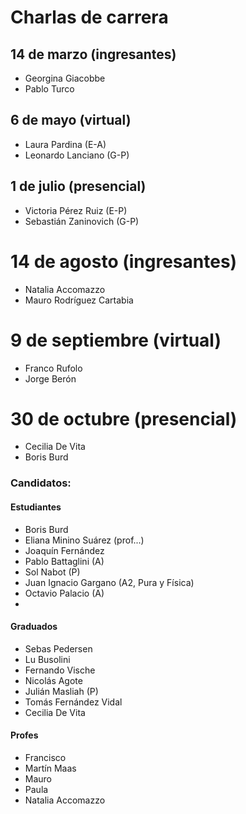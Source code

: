 # Charlas de carrera

## 14 de marzo (ingresantes)
+ Georgina Giacobbe
+ Pablo Turco

## 6 de mayo (virtual)
+ Laura Pardina (E-A)
+ Leonardo Lanciano (G-P)

## 1 de julio (presencial)
+ Victoria Pérez Ruiz (E-P)
+ Sebastián Zaninovich (G-P)

# 14 de agosto (ingresantes)
+ Natalia Accomazzo
+ Mauro Rodríguez Cartabia

# 9 de septiembre (virtual)
+ Franco Rufolo
+ Jorge Berón

# 30 de octubre (presencial)
+ Cecilia De Vita
+ Boris Burd


### Candidatos:
#### Estudiantes
+ Boris Burd
+ Eliana Minino Suárez (prof...)
+ Joaquín Fernández 
+ Pablo Battaglini (A)
+ Sol Nabot (P)
+ Juan Ignacio Gargano (A2, Pura y Física)
+ Octavio Palacio (A)
+ 

#### Graduados
+ Sebas Pedersen
+ Lu Busolini
+ Fernando Vische
+ Nicolás Agote
+ Julián Masliah (P)
+ Tomás Fernández Vidal
+ Cecilia De Vita

#### Profes
+ Francisco
+ Martín Maas
+ Mauro
+ Paula
+ Natalia Accomazzo
